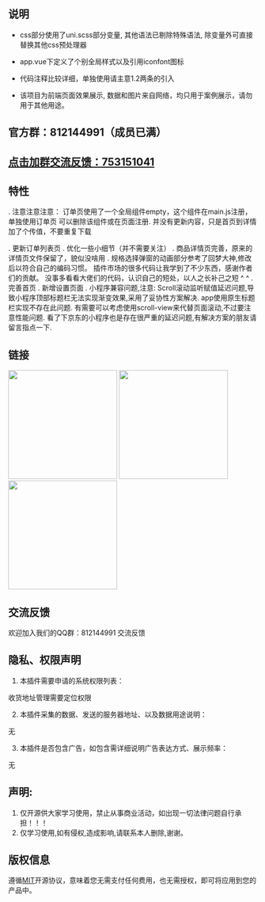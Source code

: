 ## 说明

- css部分使用了uni.scss部分变量, 其他语法已剔除特殊语法, 除变量外可直接替换其他css预处理器

- app.vue下定义了个别全局样式以及引用iconfont图标

- 代码注释比较详细，单独使用请主意1.2两条的引入

- 该项目为前端页面效果展示, 数据和图片来自网络，均只用于案例展示，请勿用于其他用途。


## 官方群：812144991（成员已满）

## [点击加群交流反馈：753151041](https://qm.qq.com)

## 特性

. 注意注意注意： 订单页使用了一个全局组件empty，这个组件在main.js注册，单独使用订单页 可以删除该组件或在页面注册. 并没有更新内容，只是首页到详情加了个传值，不要重复下载

. 更新订单列表页 . 优化一些小细节（并不需要关注）
. 商品详情页完善，原来的详情页文件保留了，貌似没啥用
. 规格选择弹窗的动画部分参考了回梦大神,修改后以符合自己的编码习惯。 插件市场的很多代码让我学到了不少东西，感谢作者们的贡献。 没事多看看大佬们的代码，认识自己的短处，以人之长补己之短 ^ ^
. 完善首页 . 新增设置页面 . 小程序兼容问题,注意: Scroll滚动监听赋值延迟问题,导致小程序顶部标题栏无法实现渐变效果,采用了妥协性方案解决. app使用原生标题栏实现不存在此问题. 有需要可以考虑使用scroll-view来代替页面滚动,不过要注意性能问题. 看了下京东的小程序也是存在很严重的延迟问题,有解决方案的朋友请留言指点一下.

## 链接

<img src="https://img-cdn-aliyun.dcloud.net.cn/stream/plugin_screens/6c7ae040-487f-11e9-807d-d3c1652a5630_0.jpg?v=1554129494" width="220" height="220" >
<img src="https://img-cdn-aliyun.dcloud.net.cn/stream/plugin_screens/6c7ae040-487f-11e9-807d-d3c1652a5630_1.jpg?v=1556459433" width="220" height="220" >
<br>
<img src="https://img-cdn-aliyun.dcloud.net.cn/stream/plugin_screens/6c7ae040-487f-11e9-807d-d3c1652a5630_2.jpg?v=1556630147" width="220" height="220" >
<br>

## 交流反馈

欢迎加入我们的QQ群：812144991 交流反馈

## 隐私、权限声明

1. 本插件需要申请的系统权限列表：

收货地址管理需要定位权限

2. 本插件采集的数据、发送的服务器地址、以及数据用途说明：

无

3. 本插件是否包含广告，如包含需详细说明广告表达方式、展示频率：

无

## 声明:

1. 仅开源供大家学习使用，禁止从事商业活动，如出现一切法律问题自行承担！！！
2. 仅学习使用,如有侵权,造成影响,请联系本人删除,谢谢。

## 版权信息

遵循[MIT](https://en.wikipedia.org/wiki/MIT_License)开源协议，意味着您无需支付任何费用，也无需授权，即可将应用到您的产品中。
